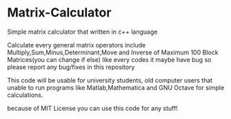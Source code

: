 # Matrix-Calculator
Simple matrix calculator that written in c++ language

Calculate every general matrix operators include Multiply,Sum,Minus,Determinant,Move and Inverse of Maximum 100 Block Matrices(you can change if else)
like every codes it maybe have bug so please report any bug/fixes in this repository

This code will be usable for university students, old computer users that unable to run programs like Matlab,Mathematica and GNU Octave for simple calculations.

because of MIT License you can use this code for any stuff!
